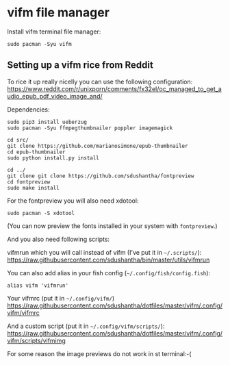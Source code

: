 # vifm file manager

Install vifm terminal file manager:
```
sudo pacman -Syu vifm
```

## Setting up a vifm rice from Reddit

To rice it up really nicelly you can use the following configuration:
<https://www.reddit.com/r/unixporn/comments/fx32el/oc_managed_to_get_audio_epub_pdf_video_image_and/>

Dependencies:
```
sudo pip3 install ueberzug
sudo pacman -Syu ffmpegthumbnailer poppler imagemagick

cd src/
git clone https://github.com/marianosimone/epub-thumbnailer
cd epub-thumbnailer
sudo python install.py install

cd ../
git clone git clone https://github.com/sdushantha/fontpreview
cd fontpreview
sudo make install 
```

For the fontpreview you will also need xdotool:
```
sudo pacman -S xdotool
```

(You can now preview the fonts installed in your system with `fontpreview`.)

And you also need following scripts:

vifmrun which you will call instead of vifm (I've put it in `~/.scripts/`):
<https://raw.githubusercontent.com/sdushantha/bin/master/utils/vifmrun>

You can also add alias in your fish config (`~/.config/fish/config.fish`):

    alias vifm 'vifmrun'

Your vifmrc (put it in `~/.config/vifm/`)
<https://raw.githubusercontent.com/sdushantha/dotfiles/master/vifm/.config/vifm/vifmrc>

And a custom script (put it in `~/.config/vifm/scripts/`):
<https://raw.githubusercontent.com/sdushantha/dotfiles/master/vifm/.config/vifm/scripts/vifmimg>

For some reason the image previews do not work in st terminal:-(

